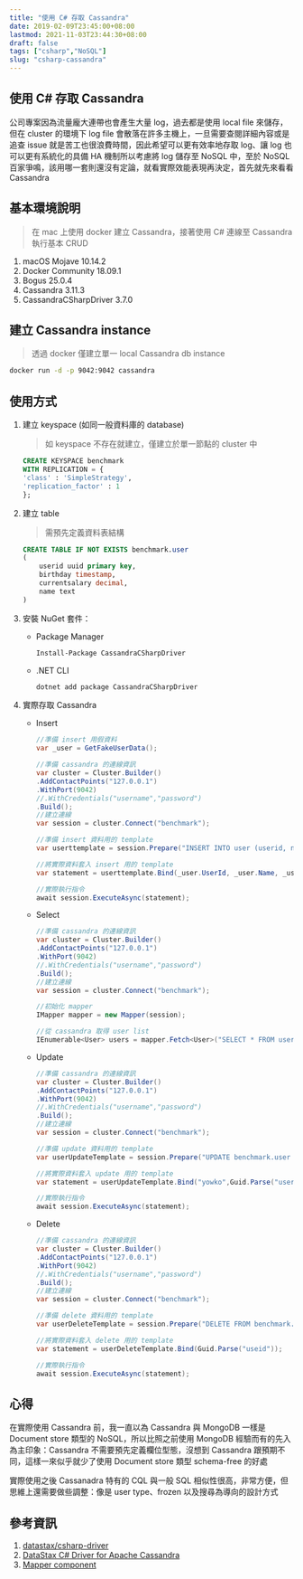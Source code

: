 ```yaml
---
title: "使用 C# 存取 Cassandra"
date: 2019-02-09T23:45:00+08:00
lastmod: 2021-11-03T23:44:30+08:00
draft: false
tags: ["csharp","NoSQL"]
slug: "csharp-cassandra"
---
```

## 使用 C# 存取 Cassandra

公司專案因為流量龐大連帶也會產生大量 log，過去都是使用 local file 來儲存，但在 cluster 的環境下 log file 會散落在許多主機上，一旦需要查閱詳細內容或是追查 issue 就是苦工也很浪費時間，因此希望可以更有效率地存取 log、讓 log 也可以更有系統化的具備 HA 機制所以考慮將 log 儲存至 NoSQL 中，至於 NoSQL 百家爭鳴，該用哪一套則還沒有定論，就看實際效能表現再決定，首先就先來看看 Cassandra

## 基本環境說明

> 在 mac 上使用 docker 建立 Cassandra，接著使用 C# 連線至 Cassandra 執行基本 CRUD

1. macOS Mojave 10.14.2
2. Docker Community 18.09.1
3. Bogus 25.0.4
4. Cassandra 3.11.3
5. CassandraCSharpDriver 3.7.0

## 建立 Cassandra instance

> 透過 docker 僅建立單一 local Cassandra db instance

```bash
docker run -d -p 9042:9042 cassandra
```

## 使用方式

1. 建立 keyspace (如同一般資料庫的 database)

    > 如 keyspace 不存在就建立，僅建立於單一節點的 cluster 中

    ```sql
    CREATE KEYSPACE benchmark
    WITH REPLICATION = { 
    'class' : 'SimpleStrategy', 
    'replication_factor' : 1 
    };
    ```

2. 建立 table

    >需預先定義資料表結構

    ```sql
    CREATE TABLE IF NOT EXISTS benchmark.user
    (
        userid uuid primary key,
        birthday timestamp,
        currentsalary decimal,
        name text
    )
    ```

3. 安裝 NuGet 套件：
    - Package Manager

        ```cmd
        Install-Package CassandraCSharpDriver
        ```

    - .NET CLI

        ```cmd
        dotnet add package CassandraCSharpDriver
        ```

4. 實際存取 Cassandra

    - Insert

        ```cs
        //準備 insert 用假資料
        var _user = GetFakeUserData();

        //準備 cassandra 的連線資訊
        var cluster = Cluster.Builder()
        .AddContactPoints("127.0.0.1")
        .WithPort(9042)
        //.WithCredentials("username","password")
        .Build();
        //建立連線
        var session = cluster.Connect("benchmark");

        //準備 insert 資料用的 template
        var userttemplate = session.Prepare("INSERT INTO user (userid, name, birthday, currentsalary) VALUES (?, ?, ?, ?)");

        //將實際資料套入 insert 用的 template
        var statement = userttemplate.Bind(_user.UserId, _user.Name, _user.Birthday, _user.CurrentSalary);

        //實際執行指令
        await session.ExecuteAsync(statement);
        ```

    - Select

        ```cs
        //準備 cassandra 的連線資訊
        var cluster = Cluster.Builder()
        .AddContactPoints("127.0.0.1")
        .WithPort(9042)
        //.WithCredentials("username","password")
        .Build();
        //建立連線
        var session = cluster.Connect("benchmark");

        //初始化 mapper
        IMapper mapper = new Mapper(session);
        
        //從 cassandra 取得 user list
        IEnumerable<User> users = mapper.Fetch<User>("SELECT * FROM user");

        ```

    - Update

        ```cs
        //準備 cassandra 的連線資訊
        var cluster = Cluster.Builder()
        .AddContactPoints("127.0.0.1")
        .WithPort(9042)
        //.WithCredentials("username","password")
        .Build();
        //建立連線
        var session = cluster.Connect("benchmark");

        //準備 update 資料用的 template
        var userUpdateTemplate = session.Prepare("UPDATE benchmark.user SET name=? WHERE userid=?");

        //將實際資料套入 update 用的 template
        var statement = userUpdateTemplate.Bind("yowko",Guid.Parse("userid"));

        //實際執行指令
        await session.ExecuteAsync(statement);
        ```

    - Delete

        ```cs
        //準備 cassandra 的連線資訊
        var cluster = Cluster.Builder()
        .AddContactPoints("127.0.0.1")
        .WithPort(9042)
        //.WithCredentials("username","password")
        .Build();
        //建立連線
        var session = cluster.Connect("benchmark");

        //準備 delete 資料用的 template
        var userDeleteTemplate = session.Prepare("DELETE FROM benchmark.user WHERE userid = ?; ");

        //將實際資料套入 delete 用的 template
        var statement = userDeleteTemplate.Bind(Guid.Parse("useid"));

        //實際執行指令
        await session.ExecuteAsync(statement);
        ```

## 心得

在實際使用 Cassandra 前，我一直以為 Cassandra 與 MongoDB 一樣是 Document store 類型的 NoSQL，所以比照之前使用 MongoDB 經驗而有的先入為主印象：Cassandra 不需要預先定義欄位型態，沒想到 Cassandra 跟預期不同，這樣一來似乎就少了使用 Document store 類型 schema-free 的好處

實際使用之後 Cassanadra 特有的 CQL 與一般 SQL 相似性很高，非常方便，但思維上還需要做些調整：像是 user type、frozen 以及搜尋為導向的設計方式

## 參考資訊

1. [datastax/csharp-driver](https://github.com/datastax/csharp-driver)
2. [DataStax C# Driver for Apache Cassandra](https://docs.datastax.com/en/developer/csharp-driver/3.7/)
3. [Mapper component](https://docs.datastax.com/en/developer/csharp-driver/3.7/features/components/mapper/)
